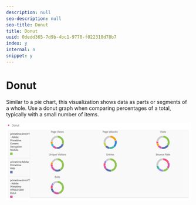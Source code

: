 ```yaml
---
description: null
seo-description: null
seo-title: Donut
title: Donut
uuid: 0dedd365-7d9b-4bc1-9770-f022310d78b7
index: y
internal: n
snippet: y
---
```


# Donut

Similar to a pie chart, this visualization shows data as parts or segments of a whole. Use a donut graph when comparing percentages of a total, typically with a small number of items.

![](assets/donut.png)

